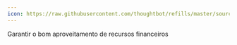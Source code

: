 ```yaml
---
icon: https://raw.githubusercontent.com/thoughtbot/refills/master/source/images/placeholder_logo_3.png
---
```


Garantir o bom aproveitamento de recursos financeiros
